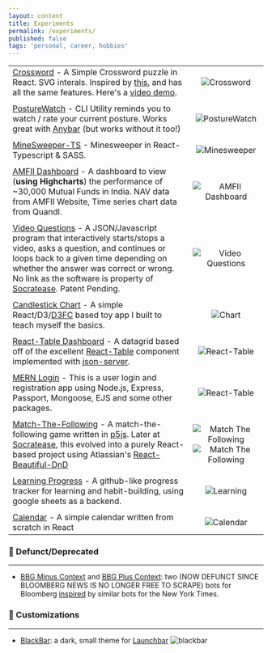 ```yaml
---
layout: content
title: Experiments
permalink: /experiments/
published: false
tags: 'personal, career, hobbies'
---
```

|                             |                 |
| ----------------------------|:---------------:|
| [Crossword](https://github.com/surajsharma/Crossword) - A Simple Crossword puzzle in React. SVG interals. Inspired by [this](https://github.com/zetter/react-crossword), and has all the same features. Here's a [video demo](https://youtu.be/TQP-IyItfXo).| ![Crossword](https://camo.githubusercontent.com/a618b0db91d5d62dc851147c90506365561fd446/68747470733a2f2f73352e67696679752e636f6d2f696d616765732f43572e676966) |
|            |      |
| [PostureWatch](https://github.com/surajsharma/PostureWatch) - CLI Utility reminds you to watch / rate your current posture. Works great with [Anybar](https://github.com/tonsky/AnyBar) (but works without it too!) | ![PostureWatch](https://puu.sh/FkbvE/8cb9ebe0f7.gif)
|            |      |
| [MineSweeper-TS](https://github.com/surajsharma/TS-Minesweeper) - Minesweeper in React-Typescript & SASS. | ![Minesweeper](https://camo.githubusercontent.com/f68531f87d7d62e9d98966ca4a59c9cc61fa7ebe/68747470733a2f2f692e696d6775722e636f6d2f376a4a4b6962622e676966)
|            |      |
| [AMFII Dashboard](https://surajsharma.github.io/Amfi-Dashboard/) - A dashboard to view (**using Highcharts**) the performance of ~30,000 Mutual Funds in India. NAV data from AMFII Website, Time series chart data from Quandl. | ![AMFII Dashboard](https://puu.sh/F2sPb/dab9c7c90f.png) |
|            |      |
| [Video Questions](#) - A JSON/Javascript program that interactively starts/stops a video, asks a question, and continues or loops back to a given time depending on whether the answer was correct or wrong. No link as the software is property of [Socratease](socratease.in). Patent Pending. | ![Video Questions](https://puu.sh/EeRvE/9e39a9a8c4.png) |
|            |      |
| [Candlestick Chart](https://github.com/surajsharma/Candlestick-Chart) - A simple React/D3/[D3FC](https://d3fc.io/) based toy app I built to teach myself the basics. | ![Chart](https://puu.sh/EeQfy/edc5cb96bc.png) |
|             |      |
| [React-Table Dashboard](https://github.com/surajsharma/react-table) - A datagrid based off of the excellent [React-Table](https://github.com/tannerlinsley/react-table) component implemented with [json-server](https://github.com/typicode/json-server).| ![React-Table](https://puu.sh/EeQPm/7e1535e6b4.png) |
|             |      |
| [MERN Login](https://loginpages.glitch.me) - This is a user login and registration app using Node.js, Express, Passport, Mongoose, EJS and some other packages. | ![React-Table](https://puu.sh/EeR4Q/b6904b2ea6.png) |
|             |      |
| [Match-The-Following](https://codepen.io/surajs1/pen/mYXeWJ) - A match-the-following game written in [p5js](https://p5js.org). Later at [Socratease](socratease.in), this evolved into a purely React-based project using Atlassian's [React-Beautiful-DnD](https://github.com/atlassian/react-beautiful-dnd) | ![Match The Following](https://puu.sh/EeRgk/34b003699b.png) ![Match The Following](https://previews.dropbox.com/p/orig/AAxsPJUjjqicCw-D6nxZ1sdiSKZKJBebhKM6Jsx0CcJp7Jr00-8mw8FLXWCDdXyVspf1g9qCAscLgiBXZCvp1wKVKQvLPrAFiRyRfBXpPOFCjUOVQ5Czk-W2NslSYwl0SZqDjtMrRYc728Vpo4LUsLF2alAtKLqRgnDTSXy-aBVs1-tOuXqBzyrPVpWOAtu3bP414Ateln2ri5F5tI89qJARX2LGnl8r6uKTe-xY3VOPDXge4XNOzkUyz9CxMm9RLa3qFmjRJiSJUfA3mGH_7MRxYED2PHDFDrkjysJZC37rCyEdifYeERwjXShx1DohgdE/p.gif?fv_content=true&size_mode=5)|
|             |      |
| [Learning Progress](https://learncsprogress.herokuapp.com) - A github-like progress tracker for learning and habit-building, using google sheets as a backend. | ![Learning](https://puu.sh/EeRmN/2f9e6490c6.png) |
|             |      |
| [Calendar](https://github.com/surajsharma/Calendar) - A simple calendar written from scratch in React | ![Calendar](https://puu.sh/EnsYz/1dd698a67b.png) |


### 💾 Defunct/Deprecated

----

- [BBG Minus Context](https://twitter.com/BBGMinusContext) and [BBG Plus Context](https://twitter.com/BBGPlusContext): two (NOW DEFUNCT SINCE BLOOMBERG NEWS IS NO LONGER FREE TO SCRAPE) bots for Bloomberg [inspired](https://surajsharma.github.io/2018/03/Bots) by similar bots for the New York Times.



### 🎁 Customizations

----


- [BlackBar](https://github.com/surajsharma/BLACKBAR): a dark, small theme for [Launchbar](https://www.obdev.at/products/launchbar/index.html)
![blackbar](https://puu.sh/EeMcS/3bcb97deec.png)
